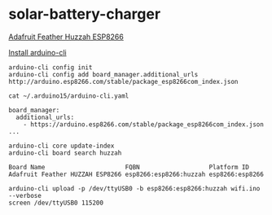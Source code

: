 # solar-battery-charger

[Adafruit Feather Huzzah ESP8266](https://learn.adafruit.com/adafruit-feather-huzzah-esp8266/)

[Install arduino-cli](https://arduino.github.io/arduino-cli/latest/installation)

```
arduino-cli config init
arduino-cli config add board_manager.additional_urls http://arduino.esp8266.com/stable/package_esp8266com_index.json
```

`cat ~/.arduino15/arduino-cli.yaml`

```
board_manager:
  additional_urls:
    - https://arduino.esp8266.com/stable/package_esp8266com_index.json
...
```

```
arduino-cli core update-index
arduino-cli board search huzzah
```

```
Board Name                      FQBN                   Platform ID
Adafruit Feather HUZZAH ESP8266 esp8266:esp8266:huzzah esp8266:esp8266
```


```
arduino-cli upload -p /dev/ttyUSB0 -b esp8266:esp8266:huzzah wifi.ino --verbose
screen /dev/ttyUSB0 115200
```
